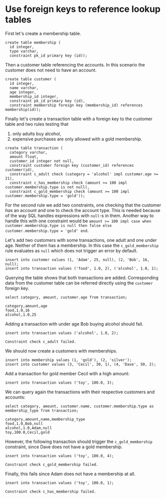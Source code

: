 # Use foreign keys to reference lookup tables

First let's create a membership table.
<!-- RUN -->
```
create table membership (
  id integer,
  type varchar,
  constraint pk_id primary key (id));
```

Then a customer table referencing the accounts. In this scenario the customer does not
need to have an account.
<!-- RUN -->
```
create table customer (
  id integer,
  name varchar,
  age integer,
  membership_id integer,
  constraint pk_id primary key (id),
  constraint membership foreign key (membership_id) references membership(id));
```

Finally let's create a transaction table with a foreign key to the customer table and two
rules testing that
  1) only adults buy alcohol,
  2) expensive purchases are only allowed with a gold membership.
<!-- RUN -->
```
create table transaction (
  category varchar,
  amount float,
  customer_id integer not null,
  constraint customer foreign key (customer_id) references customer(id),
  constraint c_adult check (category = 'alcohol' impl customer.age >= 21),
  constraint c_has_membership check (amount >= 100 impl customer.membership.type is not null),
  constraint c_gold_membership check (amount >= 100 impl customer.membership.type = 'gold'));
```
For the second rule we add two constraints, one checking that the customer _has_ an account
and one to check the account type. This is needed because of the way SQL handles expressions
with `null`-s in them. Another way to handle this with one constraint would be
`amount >= 100 impl case when customer.membership.type is null then false else customer.membership.type = 'gold' end`.

Let's add two customers with some transactions, one adult and one under age. Neither of them
has a membership. In this case the `c_gold_membership` rule evaluates as `null` which does
not trigger an error by default.
<!-- RUN -->
```
insert into customer values (1, 'Adam', 25, null), (2, 'Bob', 16, null);
insert into transaction values ('food', 1.0, 2), ('alcohol', 1.0, 1);
```

Querying the table shows that both transactions are added. Corresponding data from the
customer table can be referred directly using the `customer` foreign key.
<!-- TEST -->
```
select category, amount, customer.age from transaction;
```
```
category,amount,age
food,1.0,16
alcohol,1.0,25
```

Adding a transaction with under age Bob buying alcohol should fail.
<!-- ERROR -->
```
insert into transaction values ('alcohol', 1.0, 2);
```
```
Constraint check c_adult failed.
```

We should now create a customers with memberships.
<!-- RUN -->
```
insert into membership values (1, 'gold'), (2, 'silver');
insert into customer values (3, 'Cecil', 30, 1), (4, 'Dave', 50, 2);
```

Add a transaction for gold member Cecil with a high amount:
<!-- RUN -->
```
insert into transaction values ('toy', 100.0, 3);
```

We can query again the transactions with their respective customers and accounts:
<!-- TEST -->
```
select category, amount, customer.name, customer.membership.type as membership_type from transaction;
```
```
category,amount,name,membership_type
food,1.0,Bob,null
alcohol,1.0,Adam,null
toy,100.0,Cecil,gold
```

However, the following transaction should trigger the `c_gold_membership` constraint, since
Dave does not have a gold membership.
<!-- ERROR -->
```
insert into transaction values ('toy', 100.0, 4);
```
```
Constraint check c_gold_membership failed.
```

Finally, this fails since Adam does not have a membership at all.
<!-- ERROR -->
```
insert into transaction values ('toy', 100.0, 1);
```
```
Constraint check c_has_membership failed.
```

